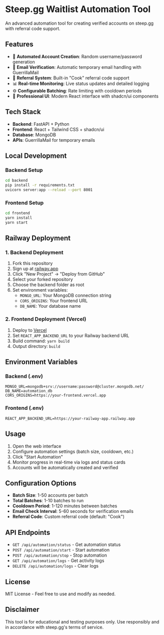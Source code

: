 # Steep.gg Waitlist Automation Tool

An advanced automation tool for creating verified accounts on steep.gg with referral code support.

## Features

- 🤖 **Automated Account Creation**: Random username/password generation
- 📧 **Email Verification**: Automatic temporary email handling with GuerrillaMail
- 🎯 **Referral System**: Built-in "Cook" referral code support
- 📊 **Real-time Monitoring**: Live status updates and detailed logging
- ⚙️ **Configurable Batching**: Rate limiting with cooldown periods
- 🎨 **Professional UI**: Modern React interface with shadcn/ui components

## Tech Stack

- **Backend**: FastAPI + Python
- **Frontend**: React + Tailwind CSS + shadcn/ui  
- **Database**: MongoDB
- **APIs**: GuerrillaMail for temporary emails

## Local Development

### Backend Setup
```bash
cd backend
pip install -r requirements.txt
uvicorn server:app --reload --port 8001
```

### Frontend Setup
```bash
cd frontend
yarn install
yarn start
```

## Railway Deployment

### 1. Backend Deployment
1. Fork this repository
2. Sign up at [railway.app](https://railway.app)
3. Click "New Project" → "Deploy from GitHub"
4. Select your forked repository
5. Choose the backend folder as root
6. Set environment variables:
   - `MONGO_URL`: Your MongoDB connection string
   - `CORS_ORIGINS`: Your frontend URL
   - `DB_NAME`: Your database name

### 2. Frontend Deployment (Vercel)
1. Deploy to [Vercel](https://vercel.com)
2. Set `REACT_APP_BACKEND_URL` to your Railway backend URL
3. Build command: `yarn build`
4. Output directory: `build`

## Environment Variables

### Backend (.env)
```
MONGO_URL=mongodb+srv://username:password@cluster.mongodb.net/
DB_NAME=automation_db
CORS_ORIGINS=https://your-frontend.vercel.app
```

### Frontend (.env)
```
REACT_APP_BACKEND_URL=https://your-railway-app.railway.app
```

## Usage

1. Open the web interface
2. Configure automation settings (batch size, cooldown, etc.)
3. Click "Start Automation"
4. Monitor progress in real-time via logs and status cards
5. Accounts will be automatically created and verified

## Configuration Options

- **Batch Size**: 1-50 accounts per batch
- **Total Batches**: 1-10 batches to run
- **Cooldown Period**: 1-120 minutes between batches
- **Email Check Interval**: 5-60 seconds for verification emails
- **Referral Code**: Custom referral code (default: "Cook")

## API Endpoints

- `GET /api/automation/status` - Get automation status
- `POST /api/automation/start` - Start automation
- `POST /api/automation/stop` - Stop automation  
- `GET /api/automation/logs` - Get activity logs
- `DELETE /api/automation/logs` - Clear logs

## License

MIT License - Feel free to use and modify as needed.

## Disclaimer

This tool is for educational and testing purposes only. Use responsibly and in accordance with steep.gg's terms of service.